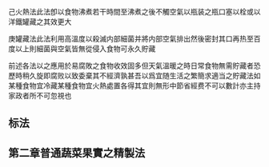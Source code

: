 己火熱法此法卽以食物沸煮若干時間至沸煮之後不觸空氣以瓶装之瓶口塞以栓或以洋鐵罐藏之其效更大



庚罐藏法此法利用高溫度以殺滅内部細菌并將内部空氣排出然後密封其口再热至百度以上則細菌與空氣皆無從侵入食物可永久貯藏

前述各法以之應用於易腐敗之食物收效固多但天氣溫暖之時日常食物無需貯藏者恐歷時稍久旋即腐败以致委棄其不經濟孰甚吾以爲宜随生活之繁簡求適当之貯藏法如某種食物宜冷藏某種食物宜火熱處置各得其宜則無形中節省經费不可以數計亦主持家政者所不可忽視也

## 标法

## 第二章普通蔬菜果實之精製法